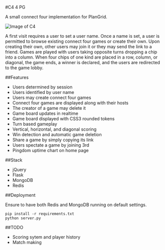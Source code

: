 #C4 4 PG

A small connect four implementation for PlanGrid.

![Image of C4](http://i.imgur.com/266Fi1h.png)

A first visit requires a user to set a user name. Once a name is set, a user is permitted to browse existing connect four games or create their own. Upon creating their own, other users may join it or they may send the link to a friend. Games are played with users taking opposite turns dropping a chip into a column. When four chips of one kind are placed in a row, column, or diagonal, the game ends, a winner is declared, and the users are redirected to the game lobby.

##Features

- Users determined by session
- Users identified by user name
- Users may create connect four games
- Connect four games are displayed along with their hosts
- The creator of a game may delete it
- Game board updates in realtime
- Game board displayed with CSS3 rounded tokens
- Turn based gameplay
- Vertical, horizontal, and diagonal scoring
- Win detection and automatic game deletion
- Share a game by simply copying its link
- Users spectate a game by joining 3rd
- Pingdom uptime chart on home page

##Stack
- jQuery
- Flask
- MongoDB
- Redis

##Deployment

Ensure to have both Redis and MongoDB running on default settings.

```shell
pip install -r requirements.txt
python server.py
```

##TODO
- Scoring sytem and player history
- Match making